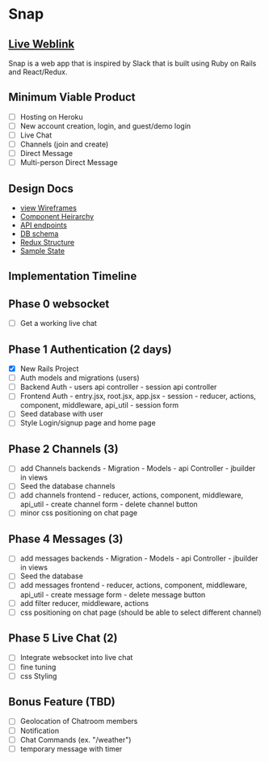 # **Snap**


## **[Live Weblink](http://ohsnap.herokuapp.com/)**


Snap is a web app that is inspired by Slack that is built using Ruby on Rails and React/Redux.

## **Minimum Viable Product**
- [ ] Hosting on Heroku
- [ ] New account creation, login, and guest/demo login
- [ ] Live Chat
- [ ] Channels (join and create)
- [ ] Direct Message
- [ ] Multi-person Direct Message

## **Design Docs**

- [view Wireframes](./wireframes)
- [Component Heirarchy](./component-heirarchy.md)
- [API endpoints](./api-endpoints.md)
- [DB schema](./schema.md)
- [Redux Structure](./redux-structure.md)
- [Sample State](./sample-state.md)


## **Implementation Timeline**

##  **Phase 0 websocket**
- [ ] Get a working live chat

##  **Phase 1 Authentication** (2 days)
- [x] New Rails Project
- [ ] Auth models and migrations (users)
- [ ] Backend Auth
      - users api controller
      - session api controller
- [ ] Frontend Auth
      - entry.jsx, root.jsx, app.jsx
      - session - reducer, actions, component, middleware, api_util
      - session form
- [ ] Seed database with user
- [ ] Style Login/signup page and home page

##  **Phase 2 Channels** (3)
- [ ] add Channels backends
      - Migration
      - Models
      - api Controller
      - jbuilder in views
- [ ] Seed the database channels  
- [ ] add channels frontend
      - reducer, actions, component, middleware, api_util
      - create channel form
      - delete channel button
- [ ] minor css positioning on chat page

##  **Phase 4 Messages** (3)
- [ ] add messages backends
      - Migration
      - Models
      - api Controller
      - jbuilder in views
- [ ] Seed the database
- [ ] add messages frontend
      - reducer, actions, component, middleware, api_util
      - create message form
      - delete message button
- [ ] add filter reducer, middleware, actions
- [ ] css positioning on chat page (should be able to select different channel)

## **Phase 5 Live Chat** (2)
- [ ] Integrate websocket into live chat
- [ ] fine tuning
- [ ] css Styling   

## **Bonus Feature (TBD)**

- [ ] Geolocation of Chatroom members
- [ ] Notification
- [ ] Chat Commands (ex. "/weather")
- [ ] temporary message with timer
